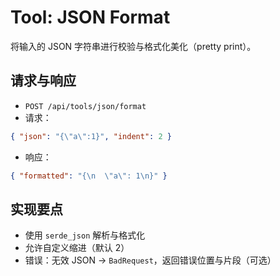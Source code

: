 # Tool: JSON Format

将输入的 JSON 字符串进行校验与格式化美化（pretty print）。

## 请求与响应

- `POST /api/tools/json/format`
- 请求：
```json
{ "json": "{\"a\":1}", "indent": 2 }
```
- 响应：
```json
{ "formatted": "{\n  \"a\": 1\n}" }
```

## 实现要点

- 使用 `serde_json` 解析与格式化
- 允许自定义缩进（默认 2）
- 错误：无效 JSON -> `BadRequest`，返回错误位置与片段（可选）

